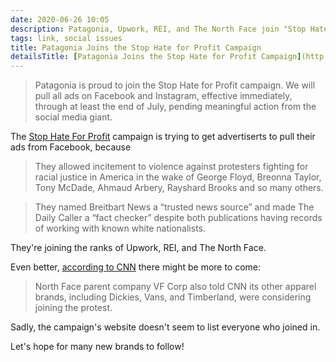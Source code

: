 ```yaml
---
date: 2020-06-26 10:05
description: Patagonia, Upwork, REI, and The North Face join "Stop Hate For Profit"
tags: link, social issues
title: Patagonia Joins the Stop Hate for Profit Campaign
detailsTitle: [Patagonia Joins the Stop Hate for Profit Campaign](http://www.patagoniaworks.com/press/2020/6/21/patagonia-joins-the-stop-hate-for-profit-campaign)
---
```


> Patagonia is proud to join the Stop Hate for Profit campaign. We will pull all ads on Facebook and Instagram, effective immediately, through at least the end of July, pending meaningful action from the social media giant.

The [Stop Hate For Profit](https://www.stophateforprofit.org/) campaign is trying to get advertiserts to pull their ads from Facebook, because

> They allowed incitement to violence against protesters fighting for racial justice in America in the wake of George Floyd, Breonna Taylor, Tony McDade, Ahmaud Arbery, Rayshard Brooks and so many others.

> They named Breitbart News a “trusted news source” and made The Daily Caller a “fact checker” despite both publications having records of working with known white nationalists.

They're joining the ranks of Upwork, REI, and The North Face.

Even better, [according to CNN](https://edition.cnn.com/2020/06/19/tech/north-face-facebook-ads/index.html) there might be more to come:

> North Face parent company VF Corp also told CNN its other apparel brands, including Dickies, Vans, and Timberland, were considering joining the protest.

Sadly, the campaign's website doesn't seem to list everyone who joined in.

Let's hope for many new brands to follow!
